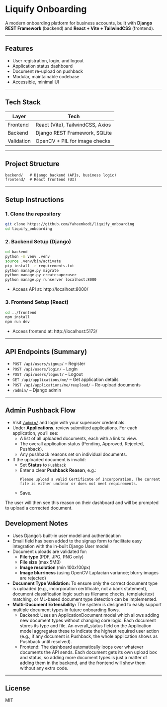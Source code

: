 # Liquify Onboarding

A modern onboarding platform for business accounts, built with **Django REST Framework** (backend) and **React + Vite + TailwindCSS** (frontend).

---

## Features
- User registration, login, and logout
- Application status dashboard
- Document re-upload on pushback
- Modular, maintainable codebase
- Accessible, minimal UI

---

## Tech Stack
| Layer      | Tech                               |
|------------|------------------------------------|
| Frontend   | React (Vite), TailwindCSS, Axios   |
| Backend    | Django REST Framework, SQLite      |
| Validation | OpenCV + PIL for image checks      |

---

## Project Structure
```
backend/   # Django backend (APIs, business logic)
frontend/  # React frontend (UI)
```

---

## Setup Instructions

### 1. Clone the repository
```bash
git clone https://github.com/faheemkodi/liquify_onboarding
cd liquify_onboarding
```

### 2. Backend Setup (Django)
```bash
cd backend
python -m venv .venv
source .venv/bin/activate
pip install -r requirements.txt
python manage.py migrate
python manage.py createsuperuser
python manage.py runserver localhost:8000
```
- Access API at: http://localhost:8000/

### 3. Frontend Setup (React)
```bash
cd ../frontend
npm install
npm run dev
```
- Access frontend at: http://localhost:5173/

---

## API Endpoints (Summary)
- `POST /api/users/signup/` – Register
- `POST /api/users/login/` – Login
- `POST /api/users/logout/` – Logout
- `GET /api/applications/me/` – Get application details
- `POST /api/applications/me/reupload/` – Re-upload documents
- `/admin/` – Django admin

---

## Admin Pushback Flow

- Visit [`/admin/`](http://localhost:8000/admin/) and login with your superuser credentials.
- Under **Applications**, review submitted applications. For each application, you’ll see:
  - A list of all uploaded documents, each with a link to view.
  - The overall application status (Pending, Approved, Rejected, Pushback).
  - Any pushback reasons set on individual documents.
- If the uploaded document is invalid:
  - Set **Status** to `Pushback`
  - Enter a clear **Pushback Reason**, e.g.:
    ```
    Please upload a valid Certificate of Incorporation. The current file is either unclear or does not meet requirements.
    ```
  - Save.

The user will then see this reason on their dashboard and will be prompted to upload a corrected document.

## Development Notes
- Uses Django’s built-in user model and authentication
- Email field has been added to the signup form to facilitate easy integration with the in-built Django User model
- Document uploads are validated for:
  - **File type** (PDF, JPG, PNG only)
  - **File size** (max 5MB)
  - **Image resolution** (min 100x100px)
  - **Image blurriness** (using OpenCV Laplacian variance; blurry images are rejected)
- <strong>Document Type Validation:</strong> To ensure only the correct document type is uploaded (e.g., incorporation certificate, not a bank statement), document classification logic such as filename checks, template/text matching, or ML-based document type detection can be implemented.
- <strong>Multi-Document Extensibility:</strong> The system is designed to easily support multiple document types in future onboarding flows.
  - Backend: Uses an ApplicationDocument model which allows adding new document types without changing core logic. Each document stores its type and file. An overall_status field on the Application model aggregates these to indicate the highest required user action (e.g., if any document is Pushback, the whole application shows as Pushback until resolved).
  - Frontend: The dashboard automatically loops over whatever documents the API sends. Each document gets its own upload box and status, so adding more document types is just a matter of adding them in the backend, and the frontend will show them without any extra code.


---

## License
MIT
